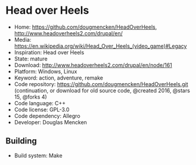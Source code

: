 # Head over Heels

- Home: https://github.com/dougmencken/HeadOverHeels, http://www.headoverheels2.com/drupal/en/
- Media: https://en.wikipedia.org/wiki/Head_Over_Heels_(video_game)#Legacy
- Inspiration: Head over Heels
- State: mature
- Download: http://www.headoverheels2.com/drupal/en/node/161
- Platform: Windows, Linux
- Keyword: action, adventure, remake
- Code repository: https://github.com/dougmencken/HeadOverHeels.git (continuation, or download for old source code, @created 2016, @stars 15, @forks 4)
- Code language: C++
- Code license: GPL-3.0
- Code dependency: Allegro
- Developer: Douglas Mencken

## Building

- Build system: Make
